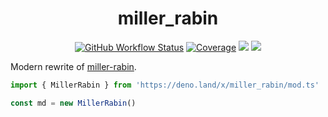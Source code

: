 <div align="center">

# miller_rabin

[![GitHub Workflow Status][gh-actions-img]][github-actions]
[![Coverage][cov-badge]][cov] [![][docs-badge]][docs] [![][code-quality-img]][code-quality]

</div>

Modern rewrite of [miller-rabin](https://github.com/indutny/miller-rabin).

```ts
import { MillerRabin } from 'https://deno.land/x/miller_rabin/mod.ts'

const md = new MillerRabin()
```

[docs-badge]: https://img.shields.io/github/v/release/deno-libs/miller_rabin?label=Docs&logo=deno&style=for-the-badge&color=black
[docs]: https://doc.deno.land/https/deno.land/x/miller_rabin/mod.ts
[gh-actions-img]: https://img.shields.io/github/workflow/status/deno-libs/miller_rabin/CI?style=for-the-badge&logo=github&label=&color=black
[cov]: https://coveralls.io/github/deno-libs/miller_rabin
[github-actions]: https://github.com/deno-libs/miller_rabin/actions
[cov-badge]: https://img.shields.io/coveralls/github/deno-libs/miller_rabin?style=for-the-badge&color=black
[code-quality-img]: https://img.shields.io/codefactor/grade/github/deno-libs/miller_rabin?style=for-the-badge&color=black
[code-quality]: https://www.codefactor.io/repository/github/deno-libs/miller_rabin
